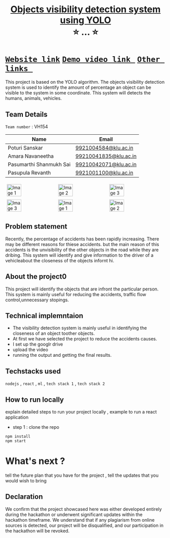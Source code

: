 <h1 align="center" style="border-bottom: none">
    <b>
        <a href="https://www.google.com"> Objects visibility detection system using YOLO  </a><br>
    </b>
    ⭐️ ... ⭐️ <br>
</h1>

# [`Website link`](http://www.google.com)  [`Demo video link `](http://www.google.com) [`Other links `](http://www.google.com) 
This project is based on the YOLO algorithm. The objects visibility detection system is used to identify the amount of percentage an object can be visible to the system in some coordinate. This system will detects the humans, animals, vehicles.
## Team Details
`Team number` : VH154

| Name    | Email           |
|---------|-----------------|
| Poturi Sanskar | 9921004584@klu.ac.in |
| Amara Navaneetha | 99210041835@klu.ac.in|
| Pasumarthi Shanmukh Sai | 99210042071@klu.ac.in |
| Pasupula Revanth| 9921001100@klu.ac.in |


<div style="display: flex; flex-wrap: wrap;">
    <img src="https://static.vecteezy.com/system/resources/previews/013/688/865/non_2x/modern-color-and-geometric-banner-design-template-on-the-background-of-the-mobile-phone-mobile-modern-poster-marketing-special-offer-promotion-smartphone-mockup-vector.jpg" alt="Image 1" style="width: 30%; margin: 5px;">
    <img src="https://encrypted-tbn0.gstatic.com/images?q=tbn:ANd9GcSECH9uhvdGq0EP6QqG8lzAyjz1F-6V5RyMZrjBGmoIbP5diPgG53mWePJ9RlWVbJuVWCo&usqp=CAU" alt="Image 2" style="width: 30%; margin: 5px;">
    <img src="https://encrypted-tbn0.gstatic.com/images?q=tbn:ANd9GcSEwduQ50DEm_tr94tfGWHqAYzzvjb_5oS6ULmejCN2pBlolGfTv8wTwaa64fnt1GThiDc" alt="Image 3" style="width: 30%; margin: 5px;">
    <img src="https://encrypted-tbn0.gstatic.com/images?q=tbn:ANd9GcSEwduQ50DEm_tr94tfGWHqAYzzvjb_5oS6ULmejCN2pBlolGfTv8wTwaa64fnt1GThiDc" alt="Image 3" style="width: 30%; margin: 5px;">
       <img src="https://static.vecteezy.com/system/resources/previews/013/688/865/non_2x/modern-color-and-geometric-banner-design-template-on-the-background-of-the-mobile-phone-mobile-modern-poster-marketing-special-offer-promotion-smartphone-mockup-vector.jpg" alt="Image 1" style="width: 30%; margin: 5px;">
    <img src="https://encrypted-tbn0.gstatic.com/images?q=tbn:ANd9GcSECH9uhvdGq0EP6QqG8lzAyjz1F-6V5RyMZrjBGmoIbP5diPgG53mWePJ9RlWVbJuVWCo&usqp=CAU" alt="Image 2" style="width: 30%; margin: 5px;">
</div>

## Problem statement 
Recently, the percentage of accidents has been rapidly increasing. There may be different reasons for thiese accidents. but the main reason of this accidents is the unvisibility of the other objects in the road while they are dribing. This system will identify and give information to the driver of a vehicleabout the closeness of the objects infornt hi.
## About the project0
This project will identify the objects that are infront the particular person. This system is mainly useful for reducing the accidents, traffic flow control,unnecessary stopings. 

## Technical implemntaion 
- The visibility detection system is mainly useful in identifying the closeness of an object toother objects.
- At first we have selected the project to reduce the accidents causes.
- I set up the googlr drive
- upload the video
- running the output and getting the final results.

## Techstacks used 
`nodejs` , `react` , `ml` , `tech stack 1` , `tech stack 2`

## How to run locally 
explain detailed steps to run your project locally , example to run a react application 
- step 1 : clone the repo 
```
npm install
npm start
```

# What's next ?
tell the future plan that you have for the project , tell the updates that you would wish to bring

## Declaration
We confirm that the project showcased here was either developed entirely during the hackathon or underwent significant updates within the hackathon timeframe. We understand that if any plagiarism from online sources is detected, our project will be disqualified, and our participation in the hackathon will be revoked.

